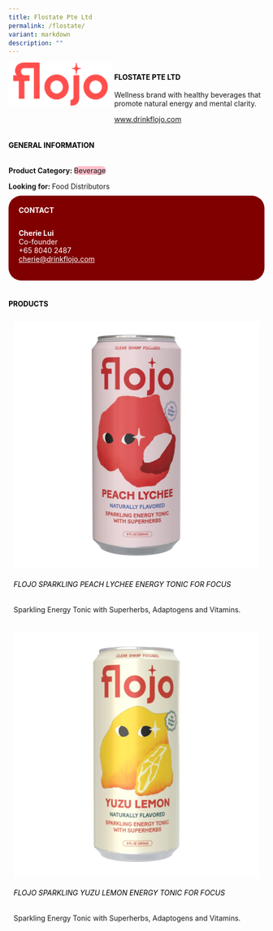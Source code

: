 ```yaml
---
title: Flostate Pte Ltd
permalink: /flostate/
variant: markdown
description: ""
---
```

<div class="flex-paragraph">
	<div style="display: flex; flex-wrap: wrap;" class="flex-container">
		<div style="flex: 1 1 40%; display: block;" class="card sgds">
			<img src="/images/Flostate/flostate_logo.png">
		</div>
		<div style="flex: 1 1 58%; display: block; margin-left: 3px" class="card-sgds">
			<h4 style="text-transform: uppercase; color: black;"><b>Flostate Pte Ltd</b></h4>
			<p>Wellness brand with healthy beverages that promote natural energy and mental clarity.</p>
			<p><a target="_blank" href="https://www.drinkflojo.com">www.drinkflojo.com</a></p>
		</div>
	</div>
</div>

<h4 style="text-transform: uppercase; color: black;">
	<b>General Information</b>
</h4>
<div style="display: flex; flex-wrap: wrap;" class="flex-container">
	<div style="flex: 1 1 65%; display: block; align-self: stretch" class="card sgds">
		<div class="flex-paragraph">
			<p>
				<b>Product Category: </b>
				<span style="background-color: pink; border-radius: 10px;">Beverage</span>
			</p>
			<p style="margin-bottom: 10px;">
				<b>Looking for: </b>Food Distributors
			</p>
		</div>
	</div>
	<div style="flex: 1 1 35%; padding: 10px; display: block; background-color: maroon; border-radius: 25px; align-self: center;" class="card sgds">
		<h4 style="color: white; margin-top: 10px; margin-left: 10px;">CONTACT</h4>
		<div class="flex-paragraph">
			<p style="padding: 10px; color: white;">
				<b>Cherie Lui</b>
				<br>Co-founder<br>+65 8040 2487<br>
				<a style="color: white;" href="mailto:cherie@drinkflojo.com">cherie@drinkflojo.com</a>
			</p>
		</div>
	</div>
</div>
<br>
<h4 style="text-transform: uppercase; color: black;">
	<b>Products</b>
</h4>
<div style="display: flex; flex-wrap: wrap;">
	<div style="flex: 1 1 47%; margin: 10px; display: block;" class="card sgds">
		<div style="display: block;" class="flex-image">
			<img src="/images/Flostate/flostate_product_01.jpg">
		</div>
		<div class="flex-paragraph">
			<h6 style="text-transform: uppercase; color: black;">Flojo Sparkling Peach Lychee Energy Tonic for Focus</h6>
			<p>Sparkling Energy Tonic with Superherbs, Adaptogens and Vitamins.</p>
		</div>
	</div>
	<div style="flex: 1 1 47%; margin: 10px; display: block;" class="card sgds">
		<div style="display: block;" class="flex-image">
			<img src="/images/Flostate/flostate_product_02.jpg">
		</div>
		<div class="flex-paragraph">
			<h6 style="text-transform: uppercase; color: black;">Flojo Sparkling Yuzu Lemon Energy Tonic for Focus</h6>
			<p>Sparkling Energy Tonic with Superherbs, Adaptogens and Vitamins.</p>
		</div>
	</div>
</div>